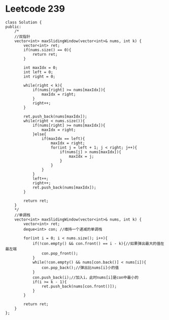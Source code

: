 # Leetcode 239
    class Solution {
    public:
        /*
        //双指针
        vector<int> maxSlidingWindow(vector<int>& nums, int k) {
            vector<int> ret;
            if(nums.size() == 0){
                return ret;
            }

            int maxIdx = 0;
            int left = 0;
            int right = 0;

            while(right < k){
                if(nums[right] >= nums[maxIdx]){
                    maxIdx = right;
                }
                right++;
            }

            ret.push_back(nums[maxIdx]);
            while(right < nums.size()){
                if(nums[right] >= nums[maxIdx]){
                    maxIdx = right;
                }else{
                    if(maxIdx == left){
                        maxIdx = right;
                        for(int j = left + 1; j < right; j++){
                            if(nums[j] > nums[maxIdx]){
                                maxIdx = j;
                            }                 
                        }
                    }
                }
                left++;
                right++;
                ret.push_back(nums[maxIdx]);
            }

            return ret;
        }
        */
        //单调栈
        vector<int> maxSlidingWindow(vector<int>& nums, int k) {
            vector<int> ret;
            deque<int> con; //维持一个递减的单调栈

            for(int i = 0; i < nums.size(); i++){
                if(!con.empty() && con.front() == i - k){//如果弹出最大的值在最左端
                    con.pop_front();
                }
                while(!con.empty() && nums[con.back()] < nums[i]){
                    con.pop_back();//弹出比nums[i]小的值
                }
                con.push_back(i);//加入i，此时nums[i]是con中最小的
                if(i >= k - 1){
                    ret.push_back(nums[con.front()]);
                }
            }

            return ret;
        }
    };
